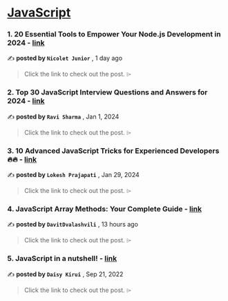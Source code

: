 
<h1><a href=https://medium.com/tag/javascript-development/recommended target="_blank" rel="noopener noreferrer">JavaScript</a></h1>
<h3>1. 20 Essential Tools to Empower Your Node.js Development in 2024 - <a href=https://medium.com/stackademic/20-essential-tools-to-empower-your-node-js-development-in-2024-51fb555708fe?source=tag_recommended_feed---------0-84----------javascript_development----------6be6bb4b_711e_4603_8914_58b95591507d------- target="_blank" rel="noopener noreferrer">link</a></h3>

✍️ **posted by `Nicolet Junior`** <date> , 1 day ago</date>

<blockquote>Click the link to check out the post. ⌲</blockquote>

<h3>2. Top 30 JavaScript Interview Questions and Answers for 2024 - <a href=https://medium.com/@javascriptcentric/top-30-javascript-interview-questions-and-answers-for-2024-7f1e2d1d0638?source=tag_recommended_feed---------1-107----------javascript_development----------6be6bb4b_711e_4603_8914_58b95591507d------- target="_blank" rel="noopener noreferrer">link</a></h3>

✍️ **posted by `Ravi Sharma`** <date> , Jan 1, 2024</date>

<blockquote>Click the link to check out the post. ⌲</blockquote>

<h3>3. 10 Advanced JavaScript Tricks for Experienced Developers 🔥🔥 - <a href=https://medium.com/@lokesh-prajapati/10-advanced-javascript-tricks-for-experienced-developers-8afb44b24427?source=tag_recommended_feed---------2-85----------javascript_development----------6be6bb4b_711e_4603_8914_58b95591507d------- target="_blank" rel="noopener noreferrer">link</a></h3>

✍️ **posted by `Lokesh Prajapati`** <date> , Jan 29, 2024</date>

<blockquote>Click the link to check out the post. ⌲</blockquote>

<h3>4. JavaScript Array Methods: Your Complete Guide - <a href=https://medium.com/@davitdvalashvili1996/javascript-array-methods-your-complete-guide-372b9c6f12cd?source=tag_recommended_feed---------3-84----------javascript_development----------6be6bb4b_711e_4603_8914_58b95591507d------- target="_blank" rel="noopener noreferrer">link</a></h3>

✍️ **posted by `DavitDvalashvili`** <date> , 13 hours ago</date>

<blockquote>Click the link to check out the post. ⌲</blockquote>

<h3>5. JavaScript in a nutshell! - <a href=https://medium.com/@daisykirui/javascript-in-a-nutshell-669dab5b6e78?source=tag_recommended_feed---------4-107----------javascript_development----------6be6bb4b_711e_4603_8914_58b95591507d------- target="_blank" rel="noopener noreferrer">link</a></h3>

✍️ **posted by `Daisy Kirui`** <date> , Sep 21, 2022</date>

<blockquote>Click the link to check out the post. ⌲</blockquote>

